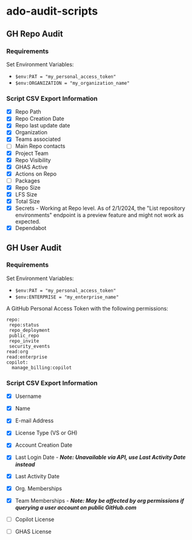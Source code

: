 # ado-audit-scripts

## GH Repo Audit

### Requirements
Set Environment Variables:
- ```$env:PAT = "my_personal_access_token"```
- ```$env:ORGANIZATION = "my_organization_name"```

### Script CSV Export Information
- [X] Repo Path
- [X] Repo Creation Date
- [X] Repo last update date
- [X] Organization
- [X] Teams associated
- [ ] Main Repo contacts
- [X] Project Team
- [X] Repo Visibility
- [X] GHAS Active
- [X] Actions on Repo
- [ ] Packages
- [X] Repo Size
- [X] LFS Size
- [X] Total Size
- [X] Secrets - Working at Repo level. As of 2/1/2024, the "List repository environments" endpoint is a preview feature and might not work as expected.
- [X] Dependabot

## GH User Audit
### Requirements
Set Environment Variables:
- ```$env:PAT = "my_personal_access_token"```
- ```$env:ENTERPRISE = "my_enterprise_name"```

A GitHub Personal Access Token with the following permissions:
  ```
  repo:
   repo:status
   repo_deployment
   public_repo
   repo_invite
   security_events
read:org
read:enterprise
copilot:
	manage_billing:copilot
 ```

### Script CSV Export Information ###

- [X] Username
- [X] Name
- [X] E-mail Address
- [X] License Type (VS or GH)
- [X] Account Creation Date
- [X] Last Login Date - *__Note: Unavailable via API, use Last Activity Date instead__*
- [X] Last Activity Date
- [X] Org. Memberships
- [X] Team Memberships - *__Note: May be affected by org permissions if querying a user account on public GitHub.com__*
- [ ] Copilot License
- [ ] GHAS License


